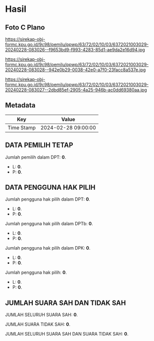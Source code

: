 # Hasil

## Foto C Plano

https://sirekap-obj-formc.kpu.go.id/9c98/pemilu/ppwp/63/72/02/10/03/6372021003029-20240228-083026--f9653bd9-f993-4283-85d1-ae9da2e16d94.jpg

https://sirekap-obj-formc.kpu.go.id/9c98/pemilu/ppwp/63/72/02/10/03/6372021003029-20240228-083028--942e0b29-0038-42e0-a7f0-23facc8a537e.jpg

https://sirekap-obj-formc.kpu.go.id/9c98/pemilu/ppwp/63/72/02/10/03/6372021003029-20240228-083027--2dbd85ef-2905-4a25-946b-ac0dd69380aa.jpg


## Metadata

| Key        | Value               |
| ---------- | ------------------- |
| Time Stamp | 2024-02-28 09:00:00 |


## DATA PEMILIH TETAP

Jumlah pemilih dalam DPT: **0**.
 * L: **0**.
 * P: **0**.

## DATA PENGGUNA HAK PILIH

Jumlah pengguna hak pilih dalam DPT: **0**.
 * L: **0**.
 * P: **0**.

Jumlah pengguna hak pilih dalam DPTb: **0**.
 * L: **0**.
 * P: **0**.

Jumlah pengguna hak pilih dalam DPK: **0**.
 * L: **0**.
 * P: **0**.

Jumlah pengguna hak pilih: **0**.
 * L: **0**.
 * P: **0**.

## JUMLAH SUARA SAH DAN TIDAK SAH

JUMLAH SELURUH SUARA SAH: **0**.

JUMLAH SUARA TIDAK SAH: **0**.

JUMLAH SELURUH SUARA SAH DAN SUARA TIDAK SAH: **0**.



